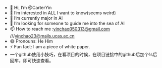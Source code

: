 - 👋 Hi, I’m @CarterYin
- 👀 I’m interested in ALL I want to know(seems weird)
- 🌱 I’m currently major in AI
- 💞️ I’m looking for someone to guide me into the sea of AI
- 📫 How to reach me :yinchao050313@gmail.com ///yinchao23@mails.ucas.ac.cn
- 😄 Pronouns: He Him
- ⚡ Fun fact: I am a piece of white paper.
- 一个github使用小技巧，在看项目的时候，在项目链接中的github后加个1s后回车，即可快速查看。

<!---
CarterYin/CarterYin is a ✨ special ✨ repository because its `README.md` (this file) appears on your GitHub profile.
You can click the Preview link to take a look at your changes.
--->
